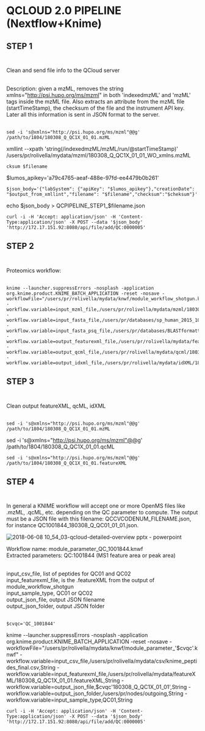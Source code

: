 # QCLOUD 2.0 PIPELINE (Nextflow+Knime)

## STEP 1</br></br> 

Clean and send file info to the QCloud server</br> </br> 

Description: given a mzML, removes the string xmlns="http://psi.hupo.org/ms/mzml" in both 'indexedmzML' and 'mzML' tags inside the mzML file. Also extracts an attribute from the mzML file (startTimeStamp), the checksum of the file and the instrument API key. Later all this information is sent in JSON format to the server.</br> </br>   

```
sed -i 's@xmlns="http://psi.hupo.org/ms/mzml"@@g' /path/to/1804/180308_Q_QC1X_01_01.mzML
```
xmllint --xpath 'string(/indexedmzML/mzML/run/@startTimeStamp)' /users/pr/rolivella/mydata/mzml/180308_Q_QC1X_01_01_WO_xmlns.mzML
```
cksum $filename
```
$lumos_apikey='a79c4765-aeaf-488e-97fd-ee4479b0b261'
```
$json_body='{"labSystem": {"apiKey": "$lumos_apikey"},"creationDate": "$output_from_xmllint","filename": "$filename","checksum":"$cheksum"}'
```
echo $json_body > QCPIPELINE_STEP1_$filename.json
```
curl -i -H 'Accept: application/json' -H 'Content-Type:application/json' -X POST --data '$json_body' 'http://172.17.151.92:8080/api/file/add/QC:0000005'
```
 
## STEP 2</br> </br> 

Proteomics workflow: </br> </br> 


```
knime --launcher.suppressErrors -nosplash -application org.knime.product.KNIME_BATCH_APPLICATION -reset -nosave -workflowFile="/users/pr/rolivella/mydata/knwf/module_workflow_shotgun.knwf" -workflow.variable=input_mzml_file,/users/pr/rolivella/mydata/mzml/180308_Q_QC1X_01_01_WO_xmlns.mzML,String -workflow.variable=input_fasta_file,/users/pr/databases/sp_human_2015_10_contaminants_plus_shuffled.fasta,String -workflow.variable=input_fasta_psq_file,/users/pr/databases/BLASTformattedDB/sp_human_2015_10_contaminants_plus_shuffled.fasta.psq,String -workflow.variable=output_featurexml_file,/users/pr/rolivella/mydata/featureXML/180308_Q_QC1X_01_01.featureXML,String -workflow.variable=output_qcml_file,/users/pr/rolivella/mydata/qcml/180308_Q_QC1X_01_01.qcml,String -workflow.variable=output_idxml_file,/users/pr/rolivella/mydata/idXML/180308_Q_QC1X_01_01.idxml,String
```

## STEP 3</br> </br> 

Clean output featureXML, qcML, idXML</br> </br> 

```
sed -i 's@xmlns="http://psi.hupo.org/ms/mzml"@@g' /path/to/1804/180308_Q_QC1X_01_01.mzML
```
sed -i 's@xmlns="http://psi.hupo.org/ms/mzml"@@g' /path/to/1804/180308_Q_QC1X_01_01.qcML
```
sed -i 's@xmlns="http://psi.hupo.org/ms/mzml"@@g' /path/to/1804/180308_Q_QC1X_01_01.featureXML
```

## STEP 4</br> </br> 

In general a KNIME workflow will accept one or more OpenMS files like .mzML, .qcML, etc. depending on the QC parameter to compute. The output must be a JSON file with this filename: QCCVCODENUM_FILENAME.json, for instance QC1001844_180308_Q_QC01_01_01.json. 

![2018-06-08 10_54_03-qcloud-detailed-overview pptx - powerpoint](https://user-images.githubusercontent.com/1679820/41148872-5489c732-6b0a-11e8-9515-857171236b77.png)

Workflow name: module_parameter_QC_1001844.knwf</br>
Extracted parameters: QC:1001844 (MS1 feature area or peak area)</br></br>

input_csv_file, list of peptides for QC01 and QC02</br>
input_featurexml_file, is the .featureXML from the output of module_workflow_shotgun</br>
input_sample_type, QC01 or QC02</br>
output_json_file, output JSON filename</br>
output_json_folder, output JSON folder</br></br>

```
$cvqc='QC_1001844'
```
knime --launcher.suppressErrors -nosplash -application org.knime.product.KNIME_BATCH_APPLICATION -reset -nosave -workflowFile="/users/pr/rolivella/mydata/knwf/module_parameter_'$cvqc'.knwf" -workflow.variable=input_csv_file,/users/pr/rolivella/mydata/csv/knime_peptides_final.csv,String -workflow.variable=input_featurexml_file,/users/pr/rolivella/mydata/featureXML/180308_Q_QC1X_01_01.featureXML,String -workflow.variable=output_json_file,$cvqc'180308_Q_QC1X_01_01',String -workflow.variable=output_json_folder,/users/pr/nodes/outgoing,String -workflow.variable=input_sample_type,QC01,String
```
curl -i -H 'Accept: application/json' -H 'Content-Type:application/json' -X POST --data '$json_body' 'http://172.17.151.92:8080/api/file/add/QC:0000005'
```
